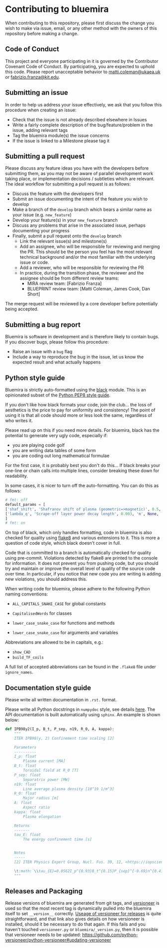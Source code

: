 # Contributing to bluemira

When contributing to this repository, please first discuss the change you wish to make via issue, email, or any
other method with the owners of this repository before making a change.

## Code of Conduct

This project and everyone participating in it is governed by the  Contributor Covenant Code of Conduct. By 
participating, you are expected to uphold this code. Please report unacceptable behavior to 
[matti.coleman@ukaea.uk](mailto:matti.coleman@ukaea.uk) or [fabrizio.franza@kit.edu](mailto:fabrizio.franza@kit.edu).

## Submitting an issue

In order to help us address your issue effectively, we ask that you follow this procedure when creating an issue:

* Check that the issue is not already described elsewhere in Issues
* Write a fairly complete description of the bug/feature/problem in the issue, adding relevant tags
* Tag the bluemira module(s) the issue concerns
* If the issue is linked to a Milestone please tag it

## Submitting a pull request

Please discuss any feature ideas you have with the developers before submitting them, as you may not be aware 
of parallel development work taking place, or implementation decisions / subtleties which are relevant. The ideal workflow for submitting a pull request is as follows:

* Discuss the feature with the developers first
* Submit an issue documenting the intent of the feature you wish to develop
* Make a branch of the `develop` branch which bears a similar name as your issue (e.g. `new_feature`)
* Develop your feature(s) in your `new_feature` branch
* Discuss any problems that arise in the associated issue, perhaps documenting your progress
* Finally, submit a pull request onto the `develop` branch
  * Link the relevant issue(s) and milestone(s)
  * Add an assignee, who will be responsible for reviewing and merging the PR. This should be the person 
  you feel has the most relevant technical background and/or the most familiar with the underlying
  issue or code.
  * Add a reviewer, who will be responsible for reviewing the PR
  * In practice, during the transition phase, the reviewer and the assignee should be from different review teams:
    * MIRA review team: [Fabrizio Franza]
    * BLUEPRINT review team: [Matti Coleman, James Cook, Dan Short]

The merge request will be reviewed by a core developer before potentially being accepted.

## Submitting a bug report

Bluemira is software in development and is therefore likely to contain bugs. If you discover bugs, please follow this procedure:

* Raise an issue with a `bug` flag
* Include a way to reproduce the bug in the issue, let us know the expected result and what actually happens

## Python style guide

Bluemira is strictly auto-formatted using the [black](https://pypi.org/project/black/) module. This is an opinionated subset of the [Python PEP8 style guide](https://www.python.org/dev/peps/pep-0008/).
 
If you don't like how black formats your code, join the club... the loss of aesthetics is the price to pay for 
uniformity and consistency! The point of using it is that all code should more or less look the same, regardless
of who writes it.

Please read up on this if you need more details. For bluemira, black has the potential to generate very ugly 
code, especially if:

* you are playing code golf
* you are writing data tables of some form
* you are coding out long mathematical formulae 

For the first case, it is probably best you don't do this... If black breaks your one-line or chain calls into multiple 
lines, consider breaking these down for readability.

In some cases, it is nicer to turn off the auto-formatting. You can do this as follows:
```python
# fmt: off
default_params = [
['shaf_shift', 'Shafranov shift of plasma (geometric=>magnetic)', 0.5, 'm', None, 'Input'],
['lambda_q', 'Scrape-off layer power decay length', 0.003, 'm', None, 'Input']
]
# fmt: on
```
  
On top of black, which only handles formatting, code in bluemira is also checked for quality using [flake8](https://flake8.pycqa.org/en/latest/) and 
various extensions to it. This is more a question of code style, which black doesn't cover in full.  

Code that is committed to a branch is automatically checked for quality using pre-commit. Violations detected
by flake8 are printed to the console for information. It does not prevent you from pushing code, but you should 
try and maintain or improve the overall level of quality of the source code over time. In particular, if you notice 
that new code you are writing is adding new violations, you should address this.

When writing code for bluemira, please adhere to the following Python naming conventions:

* `ALL_CAPITALS_SNAKE_CASE` for global constants

* `CapitalisedWords` for classes

* `lower_case_snake_case` for functions and methods

* `lower_case_snake_case` for arguments and variables

Abbreviations are allowed to be in capitals, e.g.:

* `show_CAD`
* `build_TF_coils`

A full list of accepted abbreviations can be found in the `.flake8` file under `ignore_names`.
  

## Documentation style guide

Please write all written documentation in `.rst.` format. 

Please write all Python docstrings in `numpydoc` style, see details [here](https://numpydoc.readthedocs.io/en/latest/format.html). The API documentation is built 
automatically using `sphinx`. An example is shown below:
 
```python
def IPB98y2(I_p, B_t, P_sep, n19, R_0, A, kappa):
	"""
	ITER IPB98(y, 2) Confinement time scaling [2]

	Parameters
	----------
	I_p: float
		Plasma current [MA]
	B_t: float
		Toroidal field at R_0 [T]
	P_sep: float
		Separatrix power [MW]
	n19: float
		Line average plasma density [10^19 1/m^3]
	R_0: float
		Major radius [m]
	A: float
		Aspect ratio
	kappa: float
		Plasma elongation  

	Returns
	-------
	tau_E: float
		The energy confinement time [s]


	Notes
	-----
	[2] ITER Physics Expert Group, Nucl. Fus. 39, 12, <https://iopscience.iop.org/article/10.1088/0029-5515/39/12/302/pdf>

	\t:math:`\\tau_{E}=0.0562I_p^{0.93}B_t^{0.15}P_{sep}^{-0.69}n^{0.41}M^{0.19}R_0^{1.97}A^{-0.57}\\kappa^{0.78}`
	"""
```
  

## Releases and Packaging

Release versions of bluemira are generated from git tags, and [versioneer](https://github.com/python-versioneer/python-versioneer) is used so that the most recent tag is 
dynamically pulled into the bluemira itself to set `__version__` correctly. [Useage of versioneer for releases](https://github.com/python-versioneer/python-versioneer/blob/master/INSTALL.md#post-installation-usage) is 
quite straightforward, and that link also gives details on how versioneer is installed, should it be necessary to do that again. If this fails and you haven't touched `versioneer.py` or `bluemira/_version.py`, then it is possible
that versioneer needs to be updated: <https://github.com/python-versioneer/python-versioneer#updating-versioneer>

